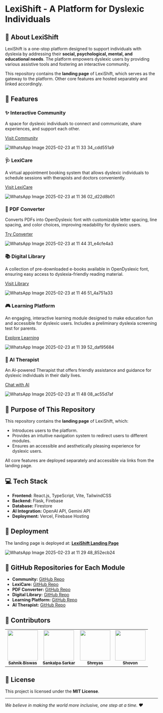 # LexiShift - A Platform for Dyslexic Individuals


## 🌟 About LexiShift
LexiShift is a one-stop platform designed to support individuals with dyslexia by addressing their **social, psychological, mental, and educational needs**. The platform empowers dyslexic users by providing various assistive tools and fostering an interactive community.

This repository contains the **landing page** of LexiShift, which serves as the gateway to the platform. Other core features are hosted separately and linked accordingly.

## 🚀 Features
### ✨ Interactive Community
A space for dyslexic individuals to connect and communicate, share experiences, and support each other.

[Visit Community](https://lexilearn-neon.vercel.app/support)

![WhatsApp Image 2025-02-23 at 11 33 34_cdd551a9](https://github.com/user-attachments/assets/004fd4c4-abe3-4d83-a649-17cb2d099cce)


### 🩺 LexiCare
A virtual appointment booking system that allows dyslexic individuals to schedule sessions with therapists and doctors conveniently.

[Visit LexiCare](https://lexicare.vercel.app/)

![WhatsApp Image 2025-02-23 at 11 36 02_d22d8b01](https://github.com/user-attachments/assets/35895e68-067a-4bd7-868c-88718c63d96c)

### 📄 PDF Converter
Converts PDFs into OpenDyslexic font with customizable letter spacing, line spacing, and color choices, improving readability for dyslexic users.

[Try Converter](https://lexishift-1.onrender.com/)

![WhatsApp Image 2025-02-23 at 11 44 31_e4cfe4a3](https://github.com/user-attachments/assets/962af632-6c43-4563-9d63-4d7a6b5129fe)

### 📚 Digital Library
A collection of pre-downloaded e-books available in OpenDyslexic font, ensuring easy access to dyslexia-friendly reading material.

[Visit Library](https://lexishift.onrender.com/learn_more)

![WhatsApp Image 2025-02-23 at 11 46 51_4a751a33](https://github.com/user-attachments/assets/8c6b3520-ae5b-4beb-99bd-2c8402901e81)

### 🎮 Learning Platform
An engaging, interactive learning module designed to make education fun and accessible for dyslexic users. Includes a preliminary dyslexia screening test for parents.

[Explore Learning](https://lexilearn-neon.vercel.app/)

![WhatsApp Image 2025-02-23 at 11 39 52_daf95684](https://github.com/user-attachments/assets/705b5970-e686-4627-a9d8-86a99728b8f5)

### 🤖 AI Therapist
An AI-powered Therapist that offers friendly assistance and guidance for dyslexic individuals in their daily lives.

[Chat with AI](https://dyslexic.onrender.com/)

![WhatsApp Image 2025-02-23 at 11 48 08_ac55d7af](https://github.com/user-attachments/assets/b5da91d2-87f8-4729-a4c7-9a11957d7973)

## 🎯 Purpose of This Repository
This repository contains the **landing page** of LexiShift, which:
- Introduces users to the platform.
- Provides an intuitive navigation system to redirect users to different modules.
- Ensures an accessible and aesthetically pleasing experience for dyslexic users.

All core features are deployed separately and accessible via links from the landing page.

## 💻 Tech Stack
- **Frontend:** React.js, TypeScript, Vite, TailwindCSS
- **Backend:** Flask, Firebase
- **Database:** Firestore
- **AI Integration:** OpenAI API, Gemini API
- **Deployment:** Vercel, Firebase Hosting

## 🔗 Deployment
The landing page is deployed at: **[LexiShift Landing Page](https://lexishift.vercel.app)**

![WhatsApp Image 2025-02-23 at 11 29 48_852ecb24](https://github.com/user-attachments/assets/606d2c12-ee8c-4ea5-bbc2-24cd934e660c)

## 🔗 GitHub Repositories for Each Module
- **Community:** [GitHub Repo](https://github.com/sanks011/LexiLearn)
- **LexiCare:** [GitHub Repo](https://github.com/Shovon0004/Lexi-Care)
- **PDF Converter:** [GitHub Repo](https://github.com/sanks011/LexiShift)
- **Digital Library:** [GitHub Repo](https://github.com/sanks011/LexiShift)
- **Learning Platform:** [GitHub Repo](https://github.com/sanks011/LexiLearn)
- **AI Therapist:** [GitHub Repo](https://github.com/Shovon0004/Dyslexic)

## 👥 Contributors
<table>
  <tr>
    <td align="center"><a href="https://github.com/Sahnik0"><img src="https://github.com/Sahnik0.png" width="100px;" alt=""/><br /><sub><b>Sahnik Biswas</b></sub></a></td>
    <td align="center"><a href="https://github.com/sanks011"><img src="https://github.com/sanks011.png" width="100px;" alt=""/><br /><sub><b>Sankalpa Sarkar</b></sub></a></td>
    <td align="center"><a href="https://github.com/Shreyas0017"><img src="https://github.com/Shreyas0017.png" width="100px;" alt=""/><br /><sub><b>Shreyas</b></sub></a></td>
    <td align="center"><a href="https://github.com/Shovon0004"><img src="https://github.com/Shovon0004.png" width="100px;" alt=""/><br /><sub><b>Shovon</b></sub></a></td>
  </tr>
</table>

## 📜 License
This project is licensed under the **MIT License**.

---
_We believe in making the world more inclusive, one step at a time. ❤️_

